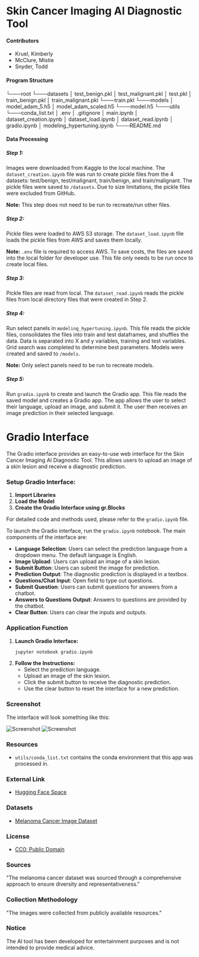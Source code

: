 # Skin Cancer Imaging AI Diagnostic Tool

#### Contributors

- Kruel, Kimberly
- McClure, Mistie
- Snyder, Todd

#### Program Structure

└───root
    └───datasets
        │   test_benign.pkl
        │   test_malignant.pkl
        │   test.pkl
        │   train_benign.pkl
        │   train_malignant.pkl
        └───train.pkl
    └───models
        │   model_adam_5.h5
        │   model_adam_scaled.h5
        └───model.h5
    └───utils
        └───conda_list.txt
    │   .env
    │   .gitignore
    │   main.ipynb
    │   dataset_creation.ipynb
    │   dataset_load.ipynb
    │   dataset_read.ipynb
    │   gradio.ipynb
    │   modeling_hypertuning.ipynb
    └───README.md


#### Data Processing

##### Step 1:

Images were downloaded from Kaggle to the local machine. The `dataset_creation.ipynb` file was run to create pickle files from the 4 datasets: test/benign, test/malignant, train/benign, and train/malignant. The pickle files were saved to `/datasets`. Due to size limitations, the pickle files were excluded from GitHub.

**Note:** This step does not need to be run to recreate/run other files.

##### Step 2:

Pickle files were loaded to AWS S3 storage. The `dataset_load.ipynb` file loads the pickle files from AWS and saves them locally.

**Note:** `.env` file is required to access AWS. To save costs, the files are saved into the local folder for developer use. This file only needs to be run once to create local files.

##### Step 3:

Pickle files are read from local. The `dataset_read.ipynb` reads the pickle files from local directory files that were created in Step 2.

##### Step 4:

Run select panels in `modeling_hypertuning.ipynb`. This file reads the pickle files, consolidates the files into train and test dataframes, and shuffles the data. Data is separated into X and y variables, training and test variables. Grid search was completed to determine best parameters. Models were created and saved to `/models`.

**Note:** Only select panels need to be run to recreate models.

##### Step 5:

Run `gradio.ipynb` to create and launch the Gradio app. This file reads the saved model and creates a Gradio app. The app allows the user to select their language, upload an image, and submit it. The user then receives an image prediction in their selected language.

# Gradio Interface

The Gradio interface provides an easy-to-use web interface for the Skin Cancer Imaging AI Diagnostic Tool. This allows users to upload an image of a skin lesion and receive a diagnostic prediction.

### Setup Gradio Interface:

1. **Import Libraries**
2. **Load the Model**
3. **Create the Gradio Interface using gr.Blocks**

For detailed code and methods used, please refer to the `gradio.ipynb` file.

To launch the Gradio interface, run the `gradio.ipynb` notebook. The main components of the interface are:

- **Language Selection**: Users can select the prediction language from a dropdown menu. The default language is English.
- **Image Upload**: Users can upload an image of a skin lesion.
- **Submit Button**: Users can submit the image for prediction.
- **Prediction Output**: The diagnostic prediction is displayed in a textbox.
- **Questions/Chat Input**: Open field to type out questions.
- **Submit Question**: Users can submit questions for answers from a chatbot.
- **Answers to Questions Output**: Answers to questions are provided by the chatbot.
- **Clear Button**: Users can clear the inputs and outputs.

### Application Function

1. **Launch Gradio Interface:**
    ```bash
    jupyter notebook gradio.ipynb
    ```
2. **Follow the Instructions:**
    - Select the prediction language.
    - Upload an image of the skin lesion.
    - Click the submit button to receive the diagnostic prediction.
    - Use the clear button to reset the interface for a new prediction.

### Screenshot
The interface will look something like this:

![Screenshot](./images/gradio_screenshot_1.png)
![Screenshot](./images/gradio_screenshot_2.png)

### Resources

- `utils/conda_list.txt` contains the conda environment that this app was processed in.

### External Link

- [Hugging Face Space](https://huggingface.co/spaces/kkruel/skin_cancer_detection_ai)

### Datasets

- [Melanoma Cancer Image Dataset](https://www.kaggle.com/datasets/bhaveshmittal/melanoma-cancer-dataset)

### License

- [CC0: Public Domain](https://creativecommons.org/publicdomain/zero/1.0/)

### Sources

"The melanoma cancer dataset was sourced through a comprehensive approach to ensure diversity and representativeness."

### Collection Methodology

"The images were collected from publicly available resources."

### Notice

The AI tool has been developed for entertainment purposes and is not intended to provide medical advice.

